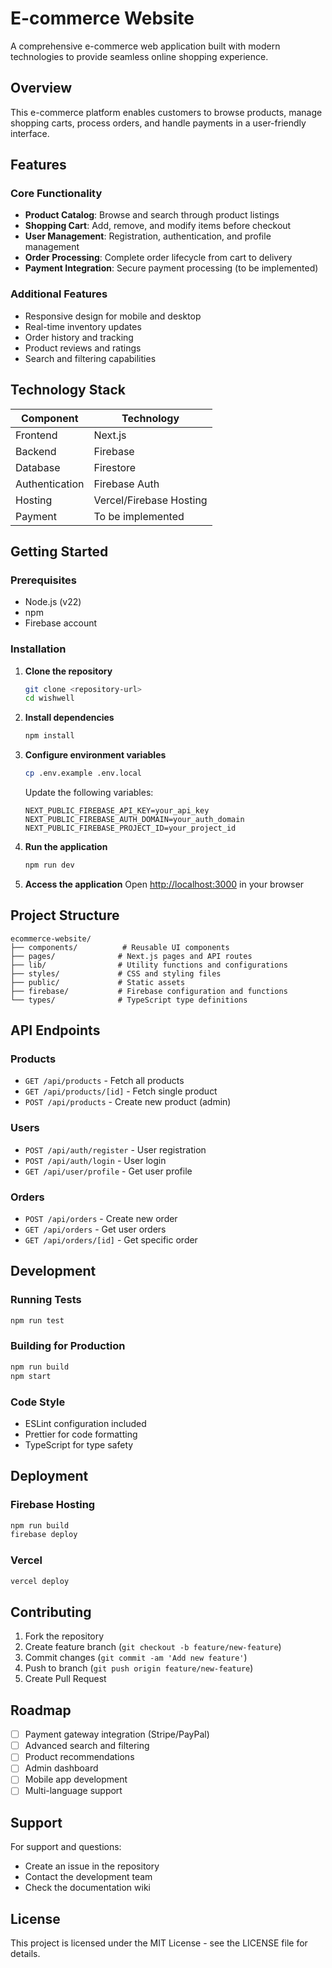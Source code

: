 # E-commerce Website

A comprehensive e-commerce web application built with modern technologies to provide seamless online shopping experience.

## Overview

This e-commerce platform enables customers to browse products, manage shopping carts, process orders, and handle payments in a user-friendly interface.

## Features

### Core Functionality
- **Product Catalog**: Browse and search through product listings
- **Shopping Cart**: Add, remove, and modify items before checkout
- **User Management**: Registration, authentication, and profile management
- **Order Processing**: Complete order lifecycle from cart to delivery
- **Payment Integration**: Secure payment processing (to be implemented)

### Additional Features
- Responsive design for mobile and desktop
- Real-time inventory updates
- Order history and tracking
- Product reviews and ratings
- Search and filtering capabilities

## Technology Stack

| Component | Technology |
|-----------|------------|
| Frontend | Next.js |
| Backend | Firebase |
| Database | Firestore |
| Authentication | Firebase Auth |
| Hosting | Vercel/Firebase Hosting |
| Payment | To be implemented |

## Getting Started

### Prerequisites
- Node.js (v22)
- npm
- Firebase account

### Installation

1. **Clone the repository**
    ```bash
    git clone <repository-url>
    cd wishwell
    ```

2. **Install dependencies**
    ```bash
    npm install
    ```

3. **Configure environment variables**
    ```bash
    cp .env.example .env.local
    ```
    Update the following variables:
    ```
    NEXT_PUBLIC_FIREBASE_API_KEY=your_api_key
    NEXT_PUBLIC_FIREBASE_AUTH_DOMAIN=your_auth_domain
    NEXT_PUBLIC_FIREBASE_PROJECT_ID=your_project_id
    ```

4. **Run the application**
    ```bash
    npm run dev
    ```

5. **Access the application**
    Open [http://localhost:3000](http://localhost:3000) in your browser

## Project Structure

```
ecommerce-website/
├── components/          # Reusable UI components
├── pages/              # Next.js pages and API routes
├── lib/                # Utility functions and configurations
├── styles/             # CSS and styling files
├── public/             # Static assets
├── firebase/           # Firebase configuration and functions
└── types/              # TypeScript type definitions
```

## API Endpoints

### Products
- `GET /api/products` - Fetch all products
- `GET /api/products/[id]` - Fetch single product
- `POST /api/products` - Create new product (admin)

### Users
- `POST /api/auth/register` - User registration
- `POST /api/auth/login` - User login
- `GET /api/user/profile` - Get user profile

### Orders
- `POST /api/orders` - Create new order
- `GET /api/orders` - Get user orders
- `GET /api/orders/[id]` - Get specific order

## Development

### Running Tests
```bash
npm run test
```

### Building for Production
```bash
npm run build
npm start
```

### Code Style
- ESLint configuration included
- Prettier for code formatting
- TypeScript for type safety

## Deployment

### Firebase Hosting
```bash
npm run build
firebase deploy
```

### Vercel
```bash
vercel deploy
```

## Contributing

1. Fork the repository
2. Create feature branch (`git checkout -b feature/new-feature`)
3. Commit changes (`git commit -am 'Add new feature'`)
4. Push to branch (`git push origin feature/new-feature`)
5. Create Pull Request

## Roadmap

- [ ] Payment gateway integration (Stripe/PayPal)
- [ ] Advanced search and filtering
- [ ] Product recommendations
- [ ] Admin dashboard
- [ ] Mobile app development
- [ ] Multi-language support

## Support

For support and questions:
- Create an issue in the repository
- Contact the development team
- Check the documentation wiki

## License

This project is licensed under the MIT License - see the LICENSE file for details.
